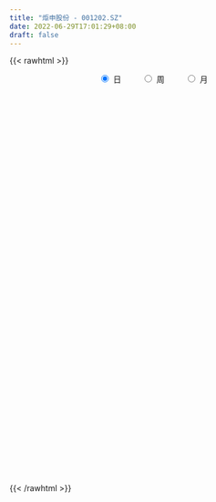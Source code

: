```yaml
---
title: "炬申股份 - 001202.SZ"
date: 2022-06-29T17:01:29+08:00
draft: false
---
```

{{< rawhtml >}}
    <div style="text-align: center">
        <label style="padding: 1rem;"><input style="margin-right: .5rem" type="radio" name="period" value="D" checked onclick="period_change(this)">日</label>
        <label style="padding: 1rem;"><input style="margin-right: .5rem" type="radio" name="period" value="W" onclick="period_change(this)">周</label>
        <label style="padding: 1rem;"><input style="margin-right: .5rem" type="radio" name="period" value="M" onclick="period_change(this)">月</label>
    </div>
    <div id="chart" style="height: 700px;"></div> 
    <script type="text/javascript">
        const D_v = [3597.09,1766.49,2923.99,1637.86,1866.37,37506.0,152517.23,101970.3,91429.85,77396.39,45765.35,61027.53,49017.86,56147.7,47080.23,38177.89,38327.01,31019.41,31913.23,28735.07,32980.55,63182.62,39677.01,33868.66,34717.02,21660.15,21348.14,22073.13,19269.12,29841.61,15723.54,13103.76,15269.42,17624.25,13437.06,17266.73,16749.2,20654.27,15885.95,14022.55,10641.53,18676.24,15986.4,13197.96,14488.0,11655.28,13495.01,10942.97,10290.36,8214.84,10619.2,11249.31,12663.38,10189.4,5584.6,8035.66,9528.33,16001.05,13764.98,34310.91,36696.47,41823.49,37617.53,16592.23,16760.0,10767.75,9626.16,8451.48,7675.06,10725.03,8738.63,32239.65,14457.03,16106.66,74588.56,36450.63,47510.82,34438.48,29256.52,21920.81,19118.96,20457.57,14410.51,12817.11,9168.21,9542.33,12362.75,12540.61,8829.1,13365.22,11680.13,14347.09,13569.67,7578.0,9784.0,6485.11,9949.36,8935.81,4823.74,7770.18,6042.0,9251.83,5364.07,7179.0,3616.84,4661.54,10369.48,16340.21,8246.72,12572.17,11313.17,20032.43,30988.36,17445.45,10235.81,6849.0,4943.1,9560.65,6299.35,6581.16,4212.59,4850.47,6252.16,9052.64,6067.97,9722.26,6393.66,21062.33,7506.0,7395.33,7749.16,19492.16,8797.0,8812.48,13594.84,16418.22,11871.52,8457.04,25605.55,18857.78,11563.81,11743.67,12027.57,13336.47,20451.2,10342.0,18516.64,9071.95,5908.35,44199.86,66744.83,89896.3,96141.84,56732.55,122058.69,128447.11,41373.35,201450.52,218140.57,39905.93,153329.49,95950.54,84924.79,73917.84,56384.58,57000.1,64686.31,36768.54,41063.48,49689.81,29134.36,42626.92,52474.88,32900.17,31476.29,24218.85,22965.5,18374.29,37397.74,19633.53,18747.95,17287.59,13279.0,14861.0,14443.59,11898.0,11337.51,10124.0,14189.74,20263.0,11226.59,12408.93,18095.96,38843.73,19411.33,13497.71,13424.59,12465.5,19955.49,17306.49,11975.4,10145.0,11349.0,54898.73,197311.69,176348.91,61580.63,101963.43,80455.65,66700.47,68499.87,73196.9,64206.55,52931.78,29669.15,32968.33,28126.3,26292.96,55209.96,36482.21,23149.04,29175.0,17536.99,18448.33,19357.96,23239.74,18017.0,22830.0,22055.0,100320.13,132722.31,89348.46,73114.33,41216.31,35316.05,50341.02,45430.03,45000.36,44157.0,36396.01,30700.48,32542.0,27175.88,23578.99,25012.71,20995.59,20736.71,23163.59,20313.0,18594.8,12640.0,18859.0,12777.0,13893.0,23650.0,17146.0,26605.0,15372.0,17197.66,13702.0,14610.17,19348.0,22901.0,19195.0,18966.0,18769.59,15578.74,13168.0,9343.0,10952.6,13581.84,13394.74,11802.99,13850.99,11839.0,14481.74,15379.0,10922.07,8616.74,9329.0,17372.0,21901.33]
const D_histogram = [0.0,0.1384843305,0.3702326312,0.6627607571,0.9931317189,0.9402664779,0.8679953755,0.650716018,0.4111675758,0.0812133177,-0.1287497489,-0.2515664271,-0.3542312948,-0.475728593,-0.5805164938,-0.6207899275,-0.6043373044,-0.58308561,-0.5375512005,-0.491360366,-0.421808875,-0.3096675148,-0.2532238634,-0.2334340013,-0.2524396375,-0.2380303284,-0.2392660878,-0.2177889249,-0.1929160518,-0.2376166025,-0.2630509705,-0.2566078646,-0.2133448799,-0.1545291594,-0.1091179518,-0.0876419712,-0.0629488808,-0.0527065869,-0.0174770228,-0.009236185,0.0040138772,-0.0007217669,-0.0235005509,-0.0257082827,-0.0014464409,0.0247357583,0.0200602298,0.0396390645,0.056710771,0.0775686424,0.0835749937,0.0701947034,0.042651964,0.0063027461,-0.005595309,0.004850386,-0.0006140502,-0.0393753298,-0.0892266315,-0.0462094419,0.0024502529,0.0903807527,0.1655629656,0.1882311438,0.1604128061,0.1435246499,0.1034130245,0.0684813427,0.0563403888,0.068564909,0.0793097173,0.1336935889,0.146541779,0.2682803107,0.3025808424,0.2878854922,0.1730334244,0.0393220215,-0.0354726336,-0.0693377038,-0.067957486,-0.0935432699,-0.1019293597,-0.1135411468,-0.109076477,-0.0957971866,-0.0672600179,-0.0426275291,-0.0165311239,0.0187251464,0.0476209462,0.0689922929,0.0645864138,0.0664438092,0.0445365017,0.0304788541,0.018179619,0.0056713041,-0.001858041,0.006895804,0.0036830235,-0.0279300102,-0.0520103712,-0.0801993506,-0.0831377868,-0.06160985,-0.0142477937,0.0398363214,0.0703188303,0.0976518046,0.101571828,0.1286706689,0.1519911183,0.1445710114,0.1083701375,0.0551425719,0.0296454934,0.020883848,-0.0069709527,-0.0414878306,-0.0444530166,-0.0439780486,-0.0514823488,-0.0360355776,-0.0203328418,0.0030498031,0.0268224752,0.0501704487,0.0585122321,0.0632595413,0.0589790943,0.0752954296,0.068394771,0.0713987213,0.0688033047,0.0779937922,0.0651939632,0.0436006643,0.0596480285,0.0657636433,0.0632692209,0.0381339831,0.0383292347,0.0440927247,0.0414564712,0.0335991303,-0.0180386762,-0.0528876961,-0.0669701485,0.0330480775,0.0633323303,0.1598576936,0.2133434314,0.1855085712,0.2385660842,0.3823962781,0.586835011,0.8312473562,0.8594546008,0.6638336426,0.352617682,0.0725281573,-0.0867424483,-0.2191750616,-0.3152189044,-0.4082288117,-0.4061007385,-0.404792951,-0.3693218922,-0.3893986689,-0.3638560501,-0.3223551189,-0.2582527755,-0.2261520567,-0.2248493121,-0.1996481214,-0.2005390254,-0.1853713453,-0.2236905591,-0.2362180084,-0.2639315897,-0.3093200254,-0.30909554,-0.3236232241,-0.2999493962,-0.2382109139,-0.1661567489,-0.1050752934,-0.0697882386,-0.0683137745,-0.0547687951,-0.0278617051,0.0264951377,0.0855744408,0.1015637798,0.1162789108,0.1138427389,0.1234990593,0.0863402022,0.0905127178,0.0799607818,0.0752288106,0.0812412198,0.193681385,0.3773416703,0.5485666389,0.4873438515,0.2997567274,0.2054905255,0.0995226385,0.0464317324,-0.1074094213,-0.1993031382,-0.2266762769,-0.2314410566,-0.2053036603,-0.1811212682,-0.1647626934,-0.1505990687,-0.1394867843,-0.149058749,-0.1777736302,-0.1770095054,-0.171445013,-0.1621345086,-0.1199621325,-0.0980586745,-0.1172256969,-0.0223786224,0.0828497003,0.1824979479,0.1887697209,0.0929980727,0.0484806901,0.0255481328,0.0357955817,-0.0116367079,-0.0071928692,-0.1025532017,-0.2118401581,-0.24642485,-0.2758471589,-0.248170401,-0.1836757551,-0.1194883044,-0.0400787494,0.0103387546,0.0456616595,0.0740350415,0.0995873598,0.1013833632,0.1020040321,0.0997084697,0.1063271544,0.1313455224,0.1458639358,0.1029298707,0.0981157417,0.1102032463,0.1192360121,0.1262470279,0.1383555215,0.1003784436,0.0838248693,0.0915866701,0.0833407673,0.0646656828,0.0249691425,0.001562405,-0.0078580344,-0.016934861,-0.0233673676,-0.0130739413,-0.0119521238,-0.0006560433,0.0113209912,0.0020113465,0.0021792488,0.0076355487,0.0135503758,0.0366424192,0.0506996479]
const D_fast = [0.0,0.1731054131,0.4974118717,0.9556301868,1.5342840783,1.7164854568,1.8612131983,1.8066128453,1.669856297,1.3602053684,1.1180548645,0.9323465795,0.7411238881,0.5006944417,0.2507774174,0.0553065019,-0.0793252012,-0.2038449093,-0.2926982998,-0.3693475568,-0.4052482846,-0.3705238031,-0.3773861176,-0.4159547558,-0.4980703013,-0.5431685743,-0.6042208557,-0.637190924,-0.6605470638,-0.7646517652,-0.8558488758,-0.913557736,-0.9236309713,-0.9034475407,-0.885315821,-0.8857503333,-0.876794463,-0.8797288158,-0.8488685074,-0.8429367159,-0.8286831844,-0.8335992702,-0.8622531919,-0.8708879944,-0.8469877629,-0.814621624,-0.8142820951,-0.7847934943,-0.753544095,-0.7132940631,-0.6863939633,-0.6822255778,-0.6991053262,-0.7338788575,-0.7471757398,-0.7355174483,-0.7411353972,-0.7897405092,-0.8618984687,-0.8304336396,-0.7811613816,-0.6706356937,-0.5540627393,-0.4843367752,-0.4720519114,-0.453058905,-0.4673172744,-0.4851286205,-0.4831844771,-0.4538187298,-0.4232464921,-0.3354392233,-0.2859555885,-0.097146979,0.0127987632,0.0700747861,-0.0015189256,-0.1253998232,-0.2090626366,-0.2602621328,-0.2758712864,-0.3248428879,-0.3587113176,-0.3987083914,-0.4215128408,-0.4321828471,-0.4204606829,-0.4064850763,-0.3845214521,-0.3445838952,-0.3037828589,-0.2651634389,-0.2534227146,-0.2349543668,-0.2457275489,-0.252165483,-0.2599198134,-0.2710103022,-0.2790041576,-0.2685263615,-0.2708183862,-0.3094139224,-0.3464968762,-0.3947356933,-0.4184585762,-0.4123331019,-0.3685329941,-0.3044897985,-0.2564275821,-0.2046816566,-0.1753686762,-0.1161021681,-0.0547839391,-0.0260612931,-0.0351696327,-0.0746115553,-0.0926972605,-0.0962379439,-0.1258354828,-0.1707243183,-0.1848027585,-0.1953223027,-0.21569719,-0.2092593132,-0.1986397879,-0.1744946922,-0.1440164013,-0.1081258156,-0.0851559742,-0.0645937796,-0.054129453,-0.0189892604,-0.0087912262,0.0120624044,0.026667814,0.0553567496,0.0588554114,0.0481622785,0.0791216498,0.1016781755,0.1150010583,0.0993993162,0.1091768765,0.1259635477,0.133691412,0.1342338537,0.0780863781,0.0300154342,-0.0008095553,0.1074706901,0.1535880254,0.2900778121,0.3968994078,0.4154416903,0.5281407244,0.7675699878,1.1187174735,1.5709416578,1.8140125525,1.784350005,1.5612884649,1.2993309795,1.1183747618,0.9311483831,0.7562998143,0.561232704,0.4618355925,0.3619451423,0.3050857281,0.1876592842,0.1222378904,0.0831500419,0.0826891914,0.0582518961,0.0033423126,-0.021368527,-0.0723941873,-0.1035693436,-0.1978111972,-0.2693931485,-0.3630896273,-0.4858080693,-0.5628574689,-0.658290959,-0.7096044803,-0.7074187264,-0.6769037486,-0.6420911165,-0.6242511213,-0.6398551009,-0.6400023202,-0.6200606565,-0.5590800293,-0.4786071159,-0.437226832,-0.3934419734,-0.3674174604,-0.3268863753,-0.3424601818,-0.3156594868,-0.3062212273,-0.2921459958,-0.2658232817,-0.1049627703,0.1730329326,0.481399561,0.5420127364,0.4293647942,0.3864712236,0.3053839962,0.2639010232,0.0832075142,-0.0585119873,-0.1425541952,-0.205179239,-0.2303677578,-0.2514656827,-0.2762977813,-0.2997839238,-0.3235433354,-0.3703799874,-0.4435382761,-0.4870265277,-0.5243232886,-0.5555464114,-0.5433645684,-0.5459757789,-0.5944492256,-0.5051968066,-0.3792560589,-0.2339833243,-0.1805191211,-0.2530412511,-0.2854384612,-0.3019839853,-0.282787641,-0.3331291076,-0.3304834862,-0.4514821191,-0.6137291151,-0.7099200194,-0.8083041181,-0.8426699604,-0.8240942532,-0.7897788787,-0.7203890111,-0.6673868184,-0.6206484986,-0.5737663563,-0.523317198,-0.4961753538,-0.4700536769,-0.4474221218,-0.4142216485,-0.3563668999,-0.3053825025,-0.3225841,-0.3028692935,-0.2632309774,-0.2243892086,-0.1858164357,-0.1391190618,-0.1520015288,-0.1475988857,-0.1169404175,-0.1043511284,-0.1068597923,-0.1403140469,-0.1633301832,-0.1747151312,-0.188025673,-0.2003000215,-0.1932750806,-0.195141294,-0.1840092243,-0.1692019421,-0.1780087501,-0.1772960355,-0.1699308485,-0.1606284274,-0.1283757792,-0.1016436385]
const D_slow = [0.0,0.0346210826,0.1271792404,0.2928694297,0.5411523594,0.7762189789,0.9932178228,1.1558968273,1.2586887212,1.2789920507,1.2468046134,1.1839130066,1.0953551829,0.9764230347,0.8312939112,0.6760964294,0.5250121033,0.3792407008,0.2448529006,0.1220128091,0.0165605904,-0.0608562883,-0.1241622542,-0.1825207545,-0.2456306639,-0.3051382459,-0.3649547679,-0.4194019991,-0.4676310121,-0.5270351627,-0.5927979053,-0.6569498715,-0.7102860914,-0.7489183813,-0.7761978692,-0.798108362,-0.8138455822,-0.8270222289,-0.8313914846,-0.8337005309,-0.8326970616,-0.8328775033,-0.838752641,-0.8451797117,-0.8455413219,-0.8393573824,-0.8343423249,-0.8244325588,-0.810254866,-0.7908627054,-0.769968957,-0.7524202812,-0.7417572902,-0.7401816036,-0.7415804309,-0.7403678344,-0.7405213469,-0.7503651794,-0.7726718373,-0.7842241977,-0.7836116345,-0.7610164463,-0.7196257049,-0.672567919,-0.6324647175,-0.596583555,-0.5707302989,-0.5536099632,-0.539524866,-0.5223836387,-0.5025562094,-0.4691328122,-0.4324973674,-0.3654272898,-0.2897820792,-0.2178107061,-0.17455235,-0.1647218446,-0.173590003,-0.190924429,-0.2079138005,-0.231299618,-0.2567819579,-0.2851672446,-0.3124363638,-0.3363856605,-0.353200665,-0.3638575472,-0.3679903282,-0.3633090416,-0.351403805,-0.3341557318,-0.3180091284,-0.3013981761,-0.2902640506,-0.2826443371,-0.2780994324,-0.2766816063,-0.2771461166,-0.2754221656,-0.2745014097,-0.2814839122,-0.294486505,-0.3145363427,-0.3353207894,-0.3507232519,-0.3542852003,-0.34432612,-0.3267464124,-0.3023334612,-0.2769405042,-0.244772837,-0.2067750574,-0.1706323046,-0.1435397702,-0.1297541272,-0.1223427539,-0.1171217919,-0.1188645301,-0.1292364877,-0.1403497419,-0.151344254,-0.1642148412,-0.1732237356,-0.1783069461,-0.1775444953,-0.1708388765,-0.1582962643,-0.1436682063,-0.1278533209,-0.1131085474,-0.09428469,-0.0771859972,-0.0593363169,-0.0421354907,-0.0226370427,-0.0063385519,0.0045616142,0.0194736213,0.0359145322,0.0517318374,0.0612653331,0.0708476418,0.081870823,0.0922349408,0.1006347234,0.0961250543,0.0829031303,0.0661605932,0.0744226126,0.0902556951,0.1302201185,0.1835559764,0.2299331192,0.2895746402,0.3851737097,0.5318824625,0.7396943015,0.9545579517,1.1205163624,1.2086707829,1.2268028222,1.2051172101,1.1503234447,1.0715187186,0.9694615157,0.8679363311,0.7667380933,0.6744076203,0.5770579531,0.4860939405,0.4055051608,0.3409419669,0.2844039528,0.2281916247,0.1782795944,0.128144838,0.0818020017,0.0258793619,-0.0331751402,-0.0991580376,-0.1764880439,-0.2537619289,-0.334667735,-0.409655084,-0.4692078125,-0.5107469997,-0.5370158231,-0.5544628827,-0.5715413264,-0.5852335251,-0.5921989514,-0.585575167,-0.5641815568,-0.5387906118,-0.5097208841,-0.4812601994,-0.4503854346,-0.428800384,-0.4061722046,-0.3861820091,-0.3673748065,-0.3470645015,-0.2986441553,-0.2043087377,-0.067167078,0.0546688849,0.1296080668,0.1809806981,0.2058613577,0.2174692908,0.1906169355,0.140791151,0.0841220817,0.0262618176,-0.0250640975,-0.0703444145,-0.1115350879,-0.1491848551,-0.1840565511,-0.2213212384,-0.2657646459,-0.3100170223,-0.3528782756,-0.3934119027,-0.4234024358,-0.4479171045,-0.4772235287,-0.4828181843,-0.4621057592,-0.4164812722,-0.369288842,-0.3460393238,-0.3339191513,-0.3275321181,-0.3185832227,-0.3214923997,-0.323290617,-0.3489289174,-0.4018889569,-0.4634951694,-0.5324569592,-0.5944995594,-0.6404184982,-0.6702905743,-0.6803102616,-0.677725573,-0.6663101581,-0.6478013977,-0.6229045578,-0.597558717,-0.572057709,-0.5471305915,-0.5205488029,-0.4877124223,-0.4512464384,-0.4255139707,-0.4009850352,-0.3734342237,-0.3436252206,-0.3120634637,-0.2774745833,-0.2523799724,-0.2314237551,-0.2085270875,-0.1876918957,-0.171525475,-0.1652831894,-0.1648925882,-0.1668570968,-0.171090812,-0.1769326539,-0.1802011392,-0.1831891702,-0.183353181,-0.1805229332,-0.1800200966,-0.1794752844,-0.1775663972,-0.1741788033,-0.1650181984,-0.1523432865]
const D_data = [['2021-04-29', 18.11, 21.73, 18.11, 21.73],['2021-04-30', 23.9, 23.9, 23.9, 23.9],['2021-05-06', 26.29, 26.29, 26.29, 26.29],['2021-05-07', 28.92, 28.92, 28.92, 28.92],['2021-05-10', 31.81, 31.81, 31.81, 31.81],['2021-05-11', 28.63, 28.63, 28.63, 28.92],['2021-05-12', 25.93, 28.9, 25.93, 31.2],['2021-05-13', 26.86, 27.06, 26.11, 28.66],['2021-05-14', 27.27, 26.14, 26.13, 28.0],['2021-05-17', 24.9, 23.84, 23.66, 24.9],['2021-05-18', 23.84, 24.04, 23.84, 24.41],['2021-05-19', 24.0, 24.25, 23.25, 24.49],['2021-05-20', 24.02, 23.81, 23.69, 24.6],['2021-05-21', 23.8, 22.78, 22.71, 23.8],['2021-05-24', 22.55, 22.08, 21.98, 22.91],['2021-05-25', 21.98, 22.12, 21.81, 22.37],['2021-05-26', 22.12, 22.36, 22.0, 22.69],['2021-05-27', 22.3, 22.11, 22.03, 22.3],['2021-05-28', 22.28, 22.19, 22.01, 22.54],['2021-05-31', 22.2, 22.06, 21.71, 22.3],['2021-06-01', 21.95, 22.31, 21.81, 22.44],['2021-06-02', 22.56, 23.04, 22.43, 23.43],['2021-06-03', 23.3, 22.56, 22.52, 23.3],['2021-06-04', 22.6, 22.09, 22.01, 22.85],['2021-06-07', 21.8, 21.38, 21.33, 21.98],['2021-06-08', 21.38, 21.55, 21.23, 21.58],['2021-06-09', 21.55, 21.15, 21.11, 21.58],['2021-06-10', 21.15, 21.25, 20.88, 21.47],['2021-06-11', 21.13, 21.19, 21.06, 21.41],['2021-06-15', 21.09, 20.02, 20.02, 21.09],['2021-06-16', 20.04, 19.79, 19.78, 20.27],['2021-06-17', 19.78, 19.84, 19.69, 20.07],['2021-06-18', 19.87, 20.15, 19.76, 20.2],['2021-06-21', 20.13, 20.37, 20.01, 20.64],['2021-06-22', 20.47, 20.27, 20.23, 20.48],['2021-06-23', 20.34, 19.96, 19.92, 20.35],['2021-06-24', 20.0, 19.95, 19.86, 20.28],['2021-06-25', 19.91, 19.7, 19.5, 19.92],['2021-06-28', 19.7, 19.99, 19.56, 19.99],['2021-06-29', 19.96, 19.64, 19.63, 20.3],['2021-06-30', 19.52, 19.64, 19.51, 19.75],['2021-07-01', 19.62, 19.32, 19.21, 19.78],['2021-07-02', 19.28, 18.89, 18.88, 19.39],['2021-07-05', 18.99, 18.94, 18.71, 19.01],['2021-07-06', 18.95, 19.2, 18.81, 19.23],['2021-07-07', 19.2, 19.25, 19.12, 19.34],['2021-07-08', 19.26, 18.82, 18.8, 19.33],['2021-07-09', 18.83, 19.07, 18.63, 19.08],['2021-07-12', 19.12, 19.06, 19.02, 19.25],['2021-07-13', 19.08, 19.15, 18.92, 19.16],['2021-07-14', 19.18, 18.99, 18.99, 19.3],['2021-07-15', 18.99, 18.68, 18.61, 18.99],['2021-07-16', 18.8, 18.33, 18.31, 18.8],['2021-07-19', 18.2, 17.96, 17.87, 18.27],['2021-07-20', 17.96, 18.03, 17.87, 18.1],['2021-07-21', 18.05, 18.2, 18.0, 18.25],['2021-07-22', 18.19, 17.91, 17.91, 18.27],['2021-07-23', 17.91, 17.25, 17.23, 17.91],['2021-07-26', 17.2, 16.71, 16.45, 17.2],['2021-07-27', 16.7, 17.69, 16.52, 17.78],['2021-07-28', 18.0, 17.88, 17.7, 18.78],['2021-07-29', 17.86, 18.67, 17.01, 18.67],['2021-07-30', 18.67, 18.95, 18.3, 19.12],['2021-08-02', 18.97, 18.6, 18.46, 18.98],['2021-08-03', 18.52, 18.0, 17.86, 18.65],['2021-08-04', 18.04, 18.05, 17.75, 18.17],['2021-08-05', 17.89, 17.62, 17.61, 18.02],['2021-08-06', 17.5, 17.47, 17.41, 17.7],['2021-08-09', 17.33, 17.6, 17.3, 17.7],['2021-08-10', 17.52, 17.88, 17.52, 17.95],['2021-08-11', 17.92, 17.91, 17.71, 17.95],['2021-08-12', 17.91, 18.65, 17.82, 19.11],['2021-08-13', 18.68, 18.36, 18.22, 18.68],['2021-08-16', 18.41, 20.2, 18.41, 20.2],['2021-08-17', 21.99, 19.71, 19.63, 21.99],['2021-08-18', 18.95, 19.35, 18.7, 19.42],['2021-08-19', 18.95, 17.9, 17.8, 19.22],['2021-08-20', 17.87, 17.05, 16.98, 17.87],['2021-08-23', 17.06, 17.2, 17.03, 17.3],['2021-08-24', 17.15, 17.35, 17.15, 17.43],['2021-08-25', 17.31, 17.62, 17.19, 17.64],['2021-08-26', 17.34, 17.12, 17.05, 17.46],['2021-08-27', 17.01, 17.13, 16.83, 17.26],['2021-08-30', 17.03, 16.91, 16.86, 17.2],['2021-08-31', 16.9, 16.96, 16.83, 17.04],['2021-09-01', 16.88, 16.99, 16.82, 17.17],['2021-09-02', 16.88, 17.18, 16.88, 17.22],['2021-09-03', 17.1, 17.18, 17.03, 17.35],['2021-09-06', 17.18, 17.26, 17.08, 17.27],['2021-09-07', 17.27, 17.49, 17.27, 17.6],['2021-09-08', 17.41, 17.56, 17.41, 17.6],['2021-09-09', 17.47, 17.6, 17.45, 17.7],['2021-09-10', 17.6, 17.33, 17.27, 17.65],['2021-09-13', 17.4, 17.41, 17.25, 17.49],['2021-09-14', 17.41, 17.06, 17.04, 17.42],['2021-09-15', 17.18, 17.05, 16.91, 17.18],['2021-09-16', 17.05, 16.98, 16.96, 17.29],['2021-09-17', 16.91, 16.88, 16.7, 17.07],['2021-09-22', 16.81, 16.85, 16.7, 16.93],['2021-09-23', 16.81, 17.02, 16.81, 17.14],['2021-09-24', 17.11, 16.85, 16.78, 17.11],['2021-09-27', 16.8, 16.35, 16.3, 16.8],['2021-09-28', 16.17, 16.22, 16.12, 16.29],['2021-09-29', 16.13, 15.93, 15.9, 16.33],['2021-09-30', 15.9, 16.05, 15.9, 16.11],['2021-10-08', 16.05, 16.3, 16.05, 16.32],['2021-10-11', 16.33, 16.73, 16.26, 16.75],['2021-10-12', 16.62, 17.05, 16.55, 17.07],['2021-10-13', 17.1, 16.98, 16.87, 17.12],['2021-10-14', 16.94, 17.12, 16.81, 17.21],['2021-10-15', 17.24, 16.95, 16.82, 17.41],['2021-10-18', 16.93, 17.38, 16.7, 17.61],['2021-10-19', 17.38, 17.55, 17.28, 17.87],['2021-10-20', 17.46, 17.3, 17.02, 17.51],['2021-10-21', 17.38, 16.9, 16.88, 17.38],['2021-10-22', 16.89, 16.49, 16.48, 16.98],['2021-10-25', 16.58, 16.64, 16.33, 16.75],['2021-10-26', 16.75, 16.76, 16.64, 16.97],['2021-10-27', 16.95, 16.41, 16.33, 16.95],['2021-10-28', 16.49, 16.12, 16.12, 16.76],['2021-10-29', 16.49, 16.36, 16.11, 16.49],['2021-11-01', 16.44, 16.34, 16.2, 16.45],['2021-11-02', 16.34, 16.16, 16.13, 16.52],['2021-11-03', 16.2, 16.41, 16.01, 16.67],['2021-11-04', 16.43, 16.45, 16.3, 16.6],['2021-11-05', 16.4, 16.62, 16.3, 16.88],['2021-11-08', 16.6, 16.74, 16.53, 16.91],['2021-11-09', 16.74, 16.87, 16.6, 16.93],['2021-11-10', 16.81, 16.79, 16.61, 16.87],['2021-11-11', 16.82, 16.81, 16.77, 16.86],['2021-11-12', 16.74, 16.73, 16.6, 16.81],['2021-11-15', 16.8, 17.06, 16.73, 17.14],['2021-11-16', 17.04, 16.84, 16.83, 17.2],['2021-11-17', 16.78, 17.0, 16.7, 17.11],['2021-11-18', 16.99, 16.98, 16.93, 17.24],['2021-11-19', 17.08, 17.2, 16.98, 17.28],['2021-11-22', 17.1, 16.97, 16.82, 17.25],['2021-11-23', 16.89, 16.81, 16.81, 16.99],['2021-11-24', 16.84, 17.31, 16.72, 17.33],['2021-11-25', 17.67, 17.3, 17.2, 17.7],['2021-11-26', 17.4, 17.26, 17.14, 17.43],['2021-11-29', 17.1, 16.95, 16.83, 17.1],['2021-11-30', 16.95, 17.24, 16.95, 17.35],['2021-12-01', 17.12, 17.37, 17.12, 17.4],['2021-12-02', 17.37, 17.32, 17.31, 17.74],['2021-12-03', 17.34, 17.27, 17.16, 17.45],['2021-12-06', 17.27, 16.58, 16.55, 17.3],['2021-12-07', 16.61, 16.54, 16.39, 16.78],['2021-12-08', 16.61, 16.63, 16.46, 16.69],['2021-12-09', 16.59, 18.29, 16.52, 18.29],['2021-12-10', 18.0, 17.82, 17.58, 18.06],['2021-12-13', 17.83, 19.1, 17.59, 19.45],['2021-12-14', 19.3, 19.14, 18.55, 19.5],['2021-12-15', 18.74, 18.38, 18.21, 18.92],['2021-12-16', 18.43, 19.67, 18.18, 20.22],['2021-12-17', 19.29, 21.64, 18.88, 21.64],['2021-12-20', 22.6, 23.8, 22.6, 23.8],['2021-12-21', 26.18, 26.18, 23.08, 26.18],['2021-12-22', 28.8, 25.01, 24.0, 28.8],['2021-12-23', 23.0, 22.51, 22.51, 23.8],['2021-12-24', 20.55, 20.26, 20.26, 21.4],['2021-12-27', 19.45, 19.39, 19.01, 19.73],['2021-12-28', 19.4, 19.88, 19.07, 20.29],['2021-12-29', 19.48, 19.47, 19.1, 20.2],['2021-12-30', 19.14, 19.25, 19.14, 19.55],['2021-12-31', 19.15, 18.63, 18.63, 19.28],['2022-01-04', 18.76, 19.38, 18.73, 19.46],['2022-01-05', 19.3, 19.17, 18.8, 19.37],['2022-01-06', 19.17, 19.49, 19.05, 19.55],['2022-01-07', 19.5, 18.62, 18.61, 19.66],['2022-01-10', 18.45, 18.98, 18.33, 19.13],['2022-01-11', 19.06, 19.15, 19.06, 19.88],['2022-01-12', 19.2, 19.54, 19.13, 19.8],['2022-01-13', 19.8, 19.25, 19.22, 19.8],['2022-01-14', 19.32, 18.81, 18.81, 19.53],['2022-01-17', 18.8, 19.04, 18.59, 19.12],['2022-01-18', 19.05, 18.64, 18.5, 19.09],['2022-01-19', 18.65, 18.74, 18.65, 19.11],['2022-01-20', 18.67, 17.85, 17.66, 18.89],['2022-01-21', 17.9, 17.85, 17.52, 18.11],['2022-01-24', 17.85, 17.34, 17.26, 17.91],['2022-01-25', 17.3, 16.67, 16.64, 17.4],['2022-01-26', 16.68, 16.84, 16.61, 16.97],['2022-01-27', 16.7, 16.32, 16.2, 16.83],['2022-01-28', 16.81, 16.52, 16.26, 16.81],['2022-02-07', 16.68, 16.95, 16.66, 17.1],['2022-02-08', 16.95, 17.21, 16.88, 17.28],['2022-02-09', 17.2, 17.25, 17.13, 17.35],['2022-02-10', 17.25, 17.04, 16.95, 17.29],['2022-02-11', 17.04, 16.58, 16.4, 17.05],['2022-02-14', 16.57, 16.64, 16.38, 16.71],['2022-02-15', 16.66, 16.8, 16.5, 16.83],['2022-02-16', 16.95, 17.28, 16.88, 17.3],['2022-02-17', 17.26, 17.61, 17.06, 18.0],['2022-02-18', 17.55, 17.27, 17.16, 17.55],['2022-02-21', 17.21, 17.35, 17.14, 17.5],['2022-02-22', 17.27, 17.19, 17.03, 17.38],['2022-02-23', 17.11, 17.39, 17.09, 17.4],['2022-02-24', 17.3, 16.75, 16.56, 17.43],['2022-02-25', 16.89, 17.19, 16.89, 17.28],['2022-02-28', 17.22, 17.0, 16.7, 17.22],['2022-03-01', 16.9, 17.04, 16.9, 17.19],['2022-03-02', 16.96, 17.19, 16.9, 17.23],['2022-03-03', 17.34, 18.91, 17.34, 18.91],['2022-03-04', 19.48, 20.8, 19.02, 20.8],['2022-03-07', 20.01, 21.96, 19.51, 22.88],['2022-03-08', 20.8, 19.76, 19.76, 20.84],['2022-03-09', 18.01, 17.83, 17.78, 18.72],['2022-03-10', 18.05, 18.46, 17.84, 18.6],['2022-03-11', 18.06, 17.92, 17.34, 18.08],['2022-03-14', 17.75, 18.24, 17.62, 18.53],['2022-03-15', 18.24, 16.42, 16.42, 18.3],['2022-03-16', 16.35, 16.43, 15.5, 16.69],['2022-03-17', 16.49, 16.76, 16.2, 17.42],['2022-03-18', 16.98, 16.78, 16.6, 17.05],['2022-03-21', 16.8, 17.05, 16.76, 17.14],['2022-03-22', 17.17, 17.0, 16.58, 17.17],['2022-03-23', 17.01, 16.86, 16.7, 17.06],['2022-03-24', 17.1, 16.77, 16.72, 17.83],['2022-03-25', 16.51, 16.66, 16.5, 17.07],['2022-03-28', 16.44, 16.26, 15.95, 16.71],['2022-03-29', 16.32, 15.75, 15.66, 16.44],['2022-03-30', 15.86, 15.86, 15.66, 15.98],['2022-03-31', 15.9, 15.75, 15.75, 16.1],['2022-04-01', 15.68, 15.65, 15.52, 15.71],['2022-04-06', 15.56, 16.03, 15.54, 16.14],['2022-04-07', 16.03, 15.8, 15.62, 16.05],['2022-04-08', 15.82, 15.14, 15.04, 15.83],['2022-04-11', 16.65, 16.65, 16.65, 16.65],['2022-04-12', 17.0, 17.28, 16.4, 17.5],['2022-04-13', 17.27, 17.81, 17.02, 19.0],['2022-04-14', 17.12, 17.02, 16.2, 17.6],['2022-04-15', 16.55, 15.56, 15.47, 16.9],['2022-04-18', 15.55, 15.83, 15.06, 15.93],['2022-04-19', 15.65, 15.9, 15.55, 16.34],['2022-04-20', 15.9, 16.26, 15.7, 16.47],['2022-04-21', 16.0, 15.4, 15.34, 16.88],['2022-04-22', 15.18, 15.88, 15.12, 16.09],['2022-04-25', 15.61, 14.29, 14.29, 15.8],['2022-04-26', 13.87, 13.38, 13.3, 14.45],['2022-04-27', 13.12, 13.68, 12.8, 13.75],['2022-04-28', 13.96, 13.29, 13.12, 14.58],['2022-04-29', 13.28, 13.71, 12.83, 13.97],['2022-05-05', 13.68, 14.16, 13.51, 14.18],['2022-05-06', 13.98, 14.29, 13.72, 14.64],['2022-05-09', 14.15, 14.71, 14.15, 14.8],['2022-05-10', 14.63, 14.59, 14.52, 14.77],['2022-05-11', 14.6, 14.56, 14.43, 14.74],['2022-05-12', 14.5, 14.6, 14.2, 14.81],['2022-05-13', 14.5, 14.69, 14.5, 15.29],['2022-05-16', 14.84, 14.46, 14.41, 14.98],['2022-05-17', 14.6, 14.45, 14.09, 14.64],['2022-05-18', 14.29, 14.41, 14.29, 14.75],['2022-05-19', 14.38, 14.54, 14.16, 14.65],['2022-05-20', 14.53, 14.88, 14.33, 15.03],['2022-05-23', 14.87, 14.9, 14.81, 15.1],['2022-05-24', 15.1, 14.14, 14.11, 15.2],['2022-05-25', 14.12, 14.51, 14.12, 14.8],['2022-05-26', 14.67, 14.77, 14.47, 14.92],['2022-05-27', 15.0, 14.83, 14.7, 15.0],['2022-05-30', 14.95, 14.9, 14.63, 14.98],['2022-05-31', 14.94, 15.08, 14.61, 15.09],['2022-06-01', 14.5, 14.44, 14.3, 14.65],['2022-06-02', 14.46, 14.6, 14.22, 14.79],['2022-06-06', 14.6, 14.92, 14.56, 14.94],['2022-06-07', 14.92, 14.76, 14.65, 15.03],['2022-06-08', 14.76, 14.59, 14.33, 14.93],['2022-06-09', 14.59, 14.18, 14.08, 14.6],['2022-06-10', 14.18, 14.2, 14.11, 14.39],['2022-06-13', 14.14, 14.26, 14.06, 14.28],['2022-06-14', 14.14, 14.18, 13.71, 14.21],['2022-06-15', 14.19, 14.13, 14.12, 14.37],['2022-06-16', 14.21, 14.31, 14.09, 14.39],['2022-06-17', 14.2, 14.19, 13.9, 14.39],['2022-06-20', 14.19, 14.32, 14.11, 14.34],['2022-06-21', 14.4, 14.37, 14.22, 14.53],['2022-06-22', 14.4, 14.09, 14.08, 14.4],['2022-06-23', 14.01, 14.16, 13.93, 14.18],['2022-06-24', 14.2, 14.22, 14.1, 14.24],['2022-06-27', 14.37, 14.24, 14.2, 14.45],['2022-06-28', 14.24, 14.53, 14.13, 14.59],['2022-06-29', 14.53, 14.53, 14.36, 14.8]]
const W_v = [5363.58,4561.85,385289.75,289354.83,186517.77,198443.91,119067.56,73938.33,85731.51,75212.67,63779.22,53037.09,49339.04,164213.38,62197.62,73835.4,209095.15,105164.37,56431.01,61791.21,42732.28,18635.92,25411.74,4661.54,58841.75,85551.05,31596.85,35945.5,50106.48,67114.7,76355.7,67900.91,144441.63,493276.49,654199.86,368177.85,192208.14,188612.62,122589.91,78619.13,67812.25,99986.54,76649.78,285679.82,487049.09,288504.25,179079.76,107667.32,64086.74,417560.23,217303.77,170971.37,48591.7,103803.69,81819.0,90022.66,76054.17,75825.33,63583.16,61238.55,48602.33]
const W_histogram = [0.0,0.3203646724,0.3262257157,0.0968969523,-0.0912683518,-0.2122905866,-0.3354549387,-0.4616753528,-0.5444898916,-0.61749055,-0.6159263701,-0.625016821,-0.6605823175,-0.5319587514,-0.508895051,-0.4007955287,-0.3845493225,-0.3371436299,-0.2738389711,-0.1968817822,-0.1532435399,-0.1056238648,-0.1069038698,-0.0715139443,0.010694845,0.0470772881,0.0737819677,0.117741634,0.1603709469,0.2225405622,0.2670261692,0.2942962838,0.3431372943,0.6108398794,0.6684431681,0.5738626953,0.4909311201,0.4312928598,0.3150074171,0.1449819917,0.0385625096,0.0177059219,0.0023918791,0.2268363114,0.1750973189,0.0636078028,-0.0145386774,-0.1244544052,-0.2163280292,-0.2322335621,-0.2055424321,-0.3119892423,-0.3200945544,-0.276894046,-0.2165712971,-0.1635015074,-0.1288742645,-0.1181769423,-0.097880964,-0.0698568857,-0.0204298887]
const W_fast = [0.0,0.4004558405,0.4878733127,0.2827687874,0.0717863954,-0.1023084861,-0.3093365729,-0.5509758252,-0.7699128369,-0.9972861327,-1.1497035454,-1.3150482015,-1.5157592774,-1.5201253992,-1.6242854616,-1.6163848214,-1.6962759458,-1.7331561608,-1.7383112447,-1.7105745014,-1.7052471441,-1.6840334352,-1.7120394075,-1.6945279681,-1.6096454676,-1.5614937025,-1.516343531,-1.4429484561,-1.3602264065,-1.2424216507,-1.1311795013,-1.0303353159,-0.8957099818,-0.4752974268,-0.2505833461,-0.201698145,-0.1618969403,-0.1137119856,-0.1512455741,-0.2850255015,-0.3818043563,-0.3982344635,-0.4129505365,-0.1317970264,-0.1397616891,-0.2353492546,-0.3171304041,-0.4581597332,-0.6041153644,-0.6780792879,-0.7027737659,-0.8872178867,-0.9753468374,-1.0013698405,-0.9951899159,-0.982995503,-0.9805868263,-0.9994337396,-1.0036080023,-0.9930481454,-0.9487286205]
const W_slow = [0.0,0.0800911681,0.161647597,0.1858718351,0.1630547472,0.1099821005,0.0261183658,-0.0893004724,-0.2254229453,-0.3797955828,-0.5337771753,-0.6900313805,-0.8551769599,-0.9881666478,-1.1153904105,-1.2155892927,-1.3117266233,-1.3960125308,-1.4644722736,-1.5136927192,-1.5520036041,-1.5784095703,-1.6051355378,-1.6230140239,-1.6203403126,-1.6085709906,-1.5901254987,-1.5606900901,-1.5205973534,-1.4649622129,-1.3982056706,-1.3246315996,-1.2388472761,-1.0861373062,-0.9190265142,-0.7755608404,-0.6528280603,-0.5450048454,-0.4662529911,-0.4300074932,-0.4203668658,-0.4159403853,-0.4153424156,-0.3586333377,-0.314859008,-0.2989570573,-0.3025917267,-0.333705328,-0.3877873353,-0.4458457258,-0.4972313338,-0.5752286444,-0.655252283,-0.7244757945,-0.7786186188,-0.8194939956,-0.8517125618,-0.8812567973,-0.9057270383,-0.9231912597,-0.9282987319]
const W_data = [['2021-04-30', 18.11, 23.9, 18.11, 23.9],['2021-05-07', 26.29, 28.92, 26.29, 28.92],['2021-05-14', 31.81, 26.14, 25.93, 31.81],['2021-05-21', 24.9, 22.78, 22.71, 24.9],['2021-05-28', 22.55, 22.19, 21.81, 22.91],['2021-06-04', 22.2, 22.09, 21.71, 23.43],['2021-06-11', 21.8, 21.19, 20.88, 21.98],['2021-06-18', 21.09, 20.15, 19.69, 21.09],['2021-06-25', 20.13, 19.7, 19.5, 20.64],['2021-07-02', 19.7, 18.89, 18.88, 20.3],['2021-07-09', 18.99, 19.07, 18.63, 19.34],['2021-07-16', 19.12, 18.33, 18.31, 19.3],['2021-07-23', 18.2, 17.25, 17.23, 18.27],['2021-07-30', 17.2, 18.95, 16.45, 19.12],['2021-08-06', 18.97, 17.47, 17.41, 18.98],['2021-08-13', 17.33, 18.36, 17.3, 19.11],['2021-08-20', 18.41, 17.05, 16.98, 21.99],['2021-08-27', 17.06, 17.13, 16.83, 17.64],['2021-09-03', 17.03, 17.18, 16.82, 17.35],['2021-09-10', 17.18, 17.33, 17.08, 17.7],['2021-09-17', 17.4, 16.88, 16.7, 17.49],['2021-09-24', 16.81, 16.85, 16.7, 17.14],['2021-09-30', 16.8, 16.05, 15.9, 16.8],['2021-10-08', 16.05, 16.3, 16.05, 16.32],['2021-10-15', 16.33, 16.95, 16.26, 17.41],['2021-10-22', 16.93, 16.49, 16.48, 17.87],['2021-10-29', 16.58, 16.36, 16.11, 16.97],['2021-11-05', 16.44, 16.62, 16.01, 16.88],['2021-11-12', 16.6, 16.73, 16.53, 16.93],['2021-11-19', 16.8, 17.2, 16.7, 17.28],['2021-11-26', 17.1, 17.26, 16.72, 17.7],['2021-12-03', 17.1, 17.27, 16.83, 17.74],['2021-12-10', 17.27, 17.82, 16.39, 18.29],['2021-12-17', 17.83, 21.64, 17.59, 21.64],['2021-12-24', 22.6, 20.26, 20.26, 28.8],['2021-12-31', 19.45, 18.63, 18.63, 20.29],['2022-01-07', 18.76, 18.62, 18.61, 19.66],['2022-01-14', 18.45, 18.81, 18.33, 19.88],['2022-01-21', 18.8, 17.85, 17.52, 19.12],['2022-01-28', 17.85, 16.52, 16.2, 17.91],['2022-02-11', 16.68, 16.58, 16.4, 17.35],['2022-02-18', 16.57, 17.27, 16.38, 18.0],['2022-02-25', 17.21, 17.19, 16.56, 17.5],['2022-03-04', 17.22, 20.8, 16.7, 20.8],['2022-03-11', 20.01, 17.92, 17.34, 22.88],['2022-03-18', 17.75, 16.78, 15.5, 18.53],['2022-03-25', 16.8, 16.66, 16.5, 17.83],['2022-04-01', 16.44, 15.65, 15.52, 16.71],['2022-04-08', 15.56, 15.14, 15.04, 16.14],['2022-04-15', 16.65, 15.56, 15.47, 19.0],['2022-04-22', 15.55, 15.88, 15.06, 16.88],['2022-04-29', 15.61, 13.71, 12.8, 15.8],['2022-05-06', 13.68, 14.29, 13.51, 14.64],['2022-05-13', 14.15, 14.69, 14.15, 15.29],['2022-05-20', 14.84, 14.88, 14.09, 15.03],['2022-05-27', 14.87, 14.83, 14.11, 15.2],['2022-06-02', 14.95, 14.6, 14.22, 15.09],['2022-06-10', 14.6, 14.2, 14.08, 15.03],['2022-06-17', 14.14, 14.19, 13.71, 14.39],['2022-06-24', 14.19, 14.22, 13.93, 14.53],['2022-07-01', 14.37, 14.53, 14.13, 14.8]]
const M_v = [5363.58,894459.2699999999,488996.27,365031.37,472277.86,183016.84,180651.19,253293.62,1704225.5000000002,582029.7999999999,256423.9699999999,1316646.8800000004,889280.0700000001,358195.22,291345.37]
const M_histogram = [0.0,-0.1174245014,-0.3390394299,-0.5031641809,-0.7044676618,-0.847992688,-0.8679891825,-0.7711577457,-0.5718722559,-0.540875836,-0.4504641137,-0.4369294223,-0.5217093793,-0.4448594329,-0.3922475856]
const M_fast = [0.0,-0.1467806268,-0.4531554127,-0.7430712089,-1.1204916053,-1.4760148035,-1.7130085936,-1.8089665932,-1.7526491674,-1.8568717065,-1.8790760126,-1.9747736768,-2.1899809786,-2.2243458905,-2.2697959395]
const M_slow = [0.0,-0.0293561254,-0.1141159828,-0.239907028,-0.4160239435,-0.6280221155,-0.8450194111,-1.0378088475,-1.1807769115,-1.3159958705,-1.4286118989,-1.5378442545,-1.6682715993,-1.7794864576,-1.877548354]
const M_data = [['2021-04-30', 18.11, 23.9, 18.11, 23.9],['2021-05-31', 26.29, 22.06, 21.71, 31.81],['2021-06-30', 21.95, 19.64, 19.5, 23.43],['2021-07-30', 19.62, 18.95, 16.45, 19.78],['2021-08-31', 18.97, 16.96, 16.83, 21.99],['2021-09-30', 16.88, 16.05, 15.9, 17.7],['2021-10-29', 16.05, 16.36, 16.05, 17.87],['2021-11-30', 16.44, 17.24, 16.01, 17.7],['2021-12-31', 17.12, 18.63, 16.39, 28.8],['2022-01-28', 18.76, 16.52, 16.2, 19.88],['2022-02-28', 16.68, 17.0, 16.38, 18.0],['2022-03-31', 16.9, 15.75, 15.5, 22.88],['2022-04-29', 15.68, 13.71, 12.8, 19.0],['2022-05-31', 13.68, 15.08, 13.51, 15.29],['2022-06-30', 14.5, 14.53, 13.71, 15.03]]
        const D_a = [null,null,null,null,31.81,null,null,null,null,null,null,null,null,null,null,null,null,null,null,null,null,null,null,null,null,null,null,null,null,null,null,null,null,null,null,null,null,null,null,null,null,null,null,null,null,null,null,null,null,null,null,null,null,null,null,null,null,null,16.45,null,null,null,19.12,null,null,null,null,null,17.3,null,null,null,null,null,21.99,null,null,null,null,null,null,null,null,null,null,16.82,null,null,null,null,null,17.7,null,null,null,null,null,null,null,null,null,null,null,15.9,null,null,null,null,null,null,null,null,17.87,null,null,null,null,null,null,null,16.11,null,null,null,null,null,null,null,null,null,null,null,null,null,null,null,null,null,null,null,null,null,null,null,null,null,null,null,null,null,null,null,null,null,null,null,null,null,28.8,null,null,null,null,null,null,null,null,null,null,null,18.33,null,null,null,null,null,null,19.11,null,null,null,null,null,16.2,null,null,null,null,null,null,null,null,null,18.0,null,null,null,null,null,null,16.7,null,null,null,null,22.88,null,null,null,null,null,null,15.5,null,null,null,null,null,17.83,null,null,null,null,null,null,null,null,15.04,null,null,null,null,null,null,null,null,16.88,null,null,null,12.8,null,null,null,null,null,null,null,null,15.29,null,null,null,null,null,null,null,14.12,null,null,null,null,null,null,null,15.03,null,null,null,null,13.71,null,null,null,null,14.53,null,null,null,null,null,null]
const W_a = [null,null,31.81,null,null,null,null,null,null,null,null,null,null,16.45,null,null,null,null,null,null,null,null,null,null,null,null,null,null,null,null,null,null,null,null,28.8,null,null,null,null,16.2,null,null,null,null,22.88,null,null,null,null,null,null,12.8,null,null,null,null,null,null,null,null,null]
const M_a = [null,31.81,null,null,null,15.9,null,null,null,null,null,null,null,null,null]
        const D_b = [[{ coord: ['2021-05-10', 19.12] }, { coord: ['2022-03-24', 17.3] }],[{ coord: ['2022-04-08', 15.29] }, { coord: ['2022-05-13', 15.04] }],[{ coord: ['2022-05-25', 14.53] }, { coord: ['2022-06-21', 14.12] }]]
const W_b = [[{ coord: ['2021-05-14', 28.8] }, { coord: ['2022-03-11', 16.45] }]]
const M_b = []
    </script>
{{< /rawhtml >}}